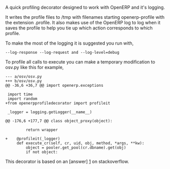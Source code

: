 A quick profiling decorator designed to work with OpenERP
and it's logging.

It writes the profile files to /tmp with filenames starting
openerp-profile with the extension .profile.  It also makes
use of the OpenERP log to log when it saves the profile to
help you tie up which action corresponds to which profile.

To make the most of the logging it is suggested you run with,

    --log-response --log-request and --log-level=debug

To profile all calls to execute you can make a temporary
modification to osv.py like this for example,

    --- a/osv/osv.py
    +++ b/osv/osv.py
    @@ -36,6 +36,7 @@ import openerp.exceptions
     
     import time
     import random
    +from openerpprofiledecorator import profileit
     
     _logger = logging.getLogger(__name__)
     
    @@ -176,6 +177,7 @@ class object_proxy(object):
     
             return wrapper
     
    +    @profileit(_logger)
         def execute_cr(self, cr, uid, obj, method, *args, **kw):
             object = pooler.get_pool(cr.dbname).get(obj)
             if not object:

This decorator is based on an [answer] [1] on stackoverflow.

[1]: http://stackoverflow.com/questions/5375624/a-decorator-that-profiles-a-method-call-and-logs-the-profiling-result "Stackoverflow answer"
